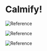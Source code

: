 # Calmify!

![Reference](https://challengepost-s3-challengepost.netdna-ssl.com/photos/production/software_photos/001/544/579/datas/gallery.jpg)

![Reference](https://challengepost-s3-challengepost.netdna-ssl.com/photos/production/software_photos/001/544/581/datas/gallery.jpg)

![Reference](https://challengepost-s3-challengepost.netdna-ssl.com/photos/production/software_photos/001/544/582/datas/gallery.jpg)

